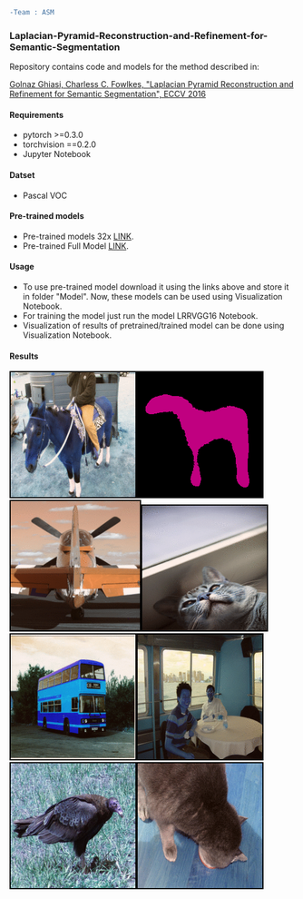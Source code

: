````diff
-Team : ASM
````
### Laplacian-Pyramid-Reconstruction-and-Refinement-for-Semantic-Segmentation

Repository contains code and models for the method described in:

[Golnaz Ghiasi, Charless C. Fowlkes, "Laplacian Pyramid Reconstruction and
Refinement for Semantic Segmentation", ECCV 2016](http://arxiv.org/abs/1605.02264)

#### Requirements

* pytorch >=0.3.0
* torchvision ==0.2.0
* Jupyter Notebook

#### Datset 
* Pascal VOC

#### Pre-trained models
* Pre-trained models 32x [LINK](https://drive.google.com/open?id=12Anxqrr4-3tg_TAPHImdPv8cgk6LX_oN).
* Pre-trained Full Model [LINK](https://drive.google.com/open?id=15DLqN3e6aCxXI81DQGu2oiWdJnOgeSl4).

#### Usage
* To use pre-trained model download it using the links above and store it in folder "Model". Now, these models
  can be used using Visualization Notebook.
* For training the model just run the model LRRVGG16 Notebook.
* Visualization of results of pretrained/trained model can be done using Visualization Notebook.

#### Results

![Drag Racing](Results/2.gif)![Drag Racing](Results/3.gif)
![Drag Racing](Results/1.gif)![Drag Racing](Results/4.gif)
![Drag Racing](Results/5.gif)![Drag Racing](Results/6.gif)
![Drag Racing](Results/7.gif)![Drag Racing](Results/8.gif)
